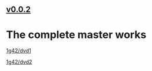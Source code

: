 ## [v0.0.2](https://github.com/littleflute/Tenacious-D/edit/master/README.md)

# The complete master works

[1g42/dvd1](1g42/dvd1)

[1g42/dvd2](1g42/dvd2)
